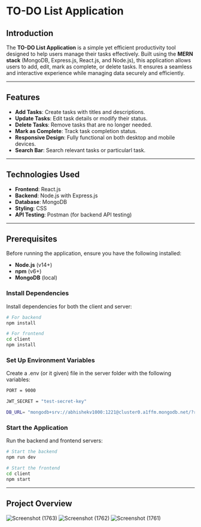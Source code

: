 # TO-DO List Application

## Introduction
The **TO-DO List Application** is a simple yet efficient productivity tool designed to help users manage their tasks effectively. Built using the **MERN stack** (MongoDB, Express.js, React.js, and Node.js), this application allows users to add, edit, mark as complete, or delete tasks. It ensures a seamless and interactive experience while managing data securely and efficiently.

---

## Features
- **Add Tasks**: Create tasks with titles and descriptions.
- **Update Tasks**: Edit task details or modify their status.
- **Delete Tasks**: Remove tasks that are no longer needed.
- **Mark as Complete**: Track task completion status.
- **Responsive Design**: Fully functional on both desktop and mobile devices.
- **Search Bar**: Search relevant tasks or particularl task.

---

## Technologies Used
- **Frontend**: React.js
- **Backend**: Node.js with Express.js
- **Database**: MongoDB
- **Styling**: CSS 
- **API Testing**: Postman (for backend API testing)

---

## Prerequisites
Before running the application, ensure you have the following installed:
- **Node.js** (v14+)
- **npm** (v6+)
- **MongoDB** (local)


### Install Dependencies
Install dependencies for both the client and server:
```bash
# For backend
npm install

# For frontend
cd client
npm install
```
### Set Up Environment Variables
Create a .env (or it given) file in the server folder with the following variables:
```bash
PORT = 9000

JWT_SECRET = "test-secret-key"

DB_URL= "mongodb+srv://abhishekv1000:1221@cluster0.a1ffm.mongodb.net/?retryWrites=true&w=majority&appName=Cluster0"
```
### Start the Application
Run the backend and frontend servers:
```bash
# Start the backend
npm run dev 

# Start the frontend
cd client
npm start
```

---

## Project Overview

![Screenshot (1763)](https://github.com/user-attachments/assets/1170d61b-91c3-4f92-8bc2-66ff920a2df8)
![Screenshot (1762)](https://github.com/user-attachments/assets/6f310db1-7df8-4911-b2c6-ca7e5bea8637)
![Screenshot (1761)](https://github.com/user-attachments/assets/4b9391bb-1371-425b-92a1-e887062449f5)


